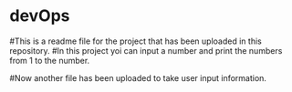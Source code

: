# devOps
#This is a readme file for the project that has been uploaded in this repository. 
#In this project yoi can input a number and print the numbers from 1 to the number.

#Now another file has been uploaded to take user input information.
